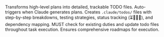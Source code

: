 Transforms high-level plans into detailed, trackable TODO files. Auto-triggers when Claude generates plans. Creates `.claude/todos/` files with step-by-step breakdowns, testing strategies, status tracking (⏳🔄✅❌), and dependency mapping. MUST check for existing duties and update todo files throughout task execution. Ensures comprehensive roadmaps for execution.